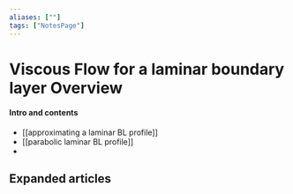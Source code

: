 ```yaml
---
aliases: [""]
tags: ["NotesPage"]
---
```


# Viscous Flow for a laminar boundary layer Overview

#### Intro and contents
- [[approximating a laminar BL profile]]
- [[parabolic laminar BL profile]]
- 


## Expanded articles
